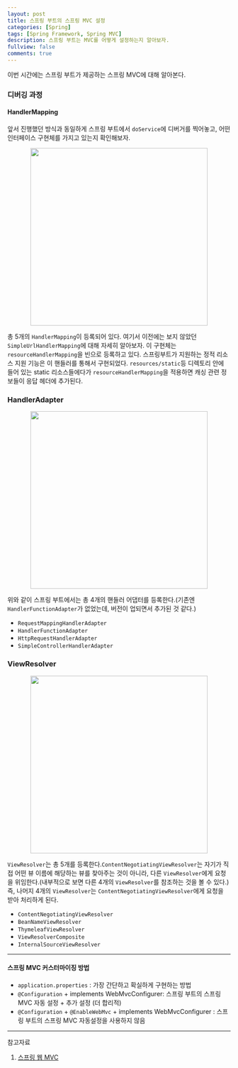 ```yaml
---
layout: post
title: 스프링 부트의 스프링 MVC 설정
categories: [Spring]
tags: [Spring Framework, Spring MVC]
description: 스프링 부트는 MVC를 어떻게 설정하는지 알아보자.
fullview: false
comments: true
---
```


이번 시간에는 스프링 부트가 제공하는 스프링 MVC에 대해 알아본다.

### 디버깅 과정

#### HandlerMapping
앞서 진행했던 방식과 동일하게 스프링 부트에서 `doService`에 디버거를 찍어놓고, 어떤 인터페이스 구현체를 가지고 있는지 확인해보자.

<p style="text-align:center">
<img src="https://user-images.githubusercontent.com/75205849/115664047-53ac3900-a37c-11eb-9898-475441ff32fd.png" img width="400">
</p>

총 5개의 `HandlerMapping`이 등록되어 있다. 여기서 이전에는 보지 않았던 `SimpleUrlHandlerMapping`에 대해 자세히 알아보자.
이 구현체는 `resourceHandlerMapping`을 빈으로 등록하고 있다. 스프링부트가 지원하는 정적 리소스 지원 기능은 이 핸들러를 통해서 구현되었다. `resources/static`등 디렉토리 안에 들어 있는 static 리소스들에다가 `resourceHandlerMapping`을 적용하면 캐싱 관련 정보들이 응답 헤더에 추가된다.


### HandlerAdapter

<p style="text-align:center">
<img src="https://user-images.githubusercontent.com/75205849/115664779-3fb50700-a37d-11eb-8947-35fd95a6f0a9.png" img width="400">
</p>

위와 같이 스프링 부트에서는 총 4개의 핸들러 어댑터를 등록한다.(기존엔 `HandlerFunctionAdapter`가 없었는데, 버전이 업되면서 추가된 것 같다.)

* `RequestMappingHandlerAdapter`
* `HandlerFunctionAdapter`
* `HttpRequestHandlerAdapter`
* `SimpleControllerHandlerAdapter`

### ViewResolver

<p style="text-align:center">
<img src="https://user-images.githubusercontent.com/75205849/115665037-a33f3480-a37d-11eb-8c2d-ef2abf31441f.png" img width="400">
</p>

`ViewResolver`는 총 5개를 등록한다.`ContentNegotiatingViewResolver`는 자기가 직접 어떤 뷰 이름에 해당하는 뷰를 찾아주는 것이 아니라, 다른 `ViewResolver`에게 요청을 위임한다.(내부적으로 보면 다른 4개의 `ViewResolver`를 참조하는 것을 볼 수 있다.) 즉, 나머지 4개의 `ViewResolver`는 `ContentNegotiatingViewResolver`에게 요청을 받아 처리하게 된다.

* `ContentNegotiatingViewResolver`
* `BeanNameViewResolver`
* `ThymeleafViewResolver`
* `ViewResolverComposite`
* `InternalSourceViewResolver`

***

#### 스프링 MVC 커스터마이징 방법 
* `application.properties` : 가장 간단하고 확실하게 구현하는 방법
* `@Configuration` + implements WebMvcConfigurer: 스프링 부트의 스프링 MVC 자동 설정 + 추가 설정 (더 합리적)
* `@Configuration` + `@EnableWebMvc` + implements WebMvcConfigurer : 스프링 부트의 스프링 MVC 자동설정을 사용하지 않음




***
참고자료

1. [스프링 웹 MVC](https://www.inflearn.com/course/%EC%9B%B9-mvc#)